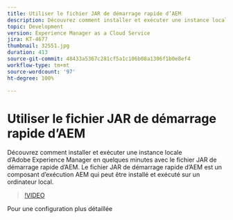 ```yaml
---
title: Utiliser le fichier JAR de démarrage rapide d’AEM
description: Découvrez comment installer et exécuter une instance locale d’Adobe Experience Manager en quelques minutes avec le fichier JAR de démarrage rapide d’AEM. Le fichier JAR de démarrage rapide d’AEM est un composant d’exécution AEM qui peut être installé et exécuté sur un ordinateur local.
topic: Development
version: Experience Manager as a Cloud Service
jira: KT-4677
thumbnail: 32551.jpg
duration: 413
source-git-commit: 48433a5367c281cf5a1c106b08a1306f1b0e8ef4
workflow-type: tm+mt
source-wordcount: '97'
ht-degree: 100%

---
```



# Utiliser le fichier JAR de démarrage rapide d’AEM

Découvrez comment installer et exécuter une instance locale d’Adobe Experience Manager en quelques minutes avec le fichier JAR de démarrage rapide d’AEM. Le fichier JAR de démarrage rapide d’AEM est un composant d’exécution AEM qui peut être installé et exécuté sur un ordinateur local.

>[!VIDEO](https://video.tv.adobe.com/v/36926?quality=12&learn=on&captions=fre_fr)

Pour une configuration plus détaillée